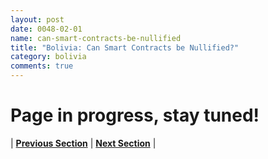 ```yaml
---
layout: post
date: 0048-02-01
name: can-smart-contracts-be-nullified
title: "Bolivia: Can Smart Contracts be Nullified?"
category: bolivia
comments: true
---
```


# Page in progress, stay tuned!




| **[Previous Section](https://neo-project.github.io/global-blockchain-compliance-hub//bolivia/bolivia-dispute-resolution.html)** | **[Next Section]( https://neo-project.github.io/global-blockchain-compliance-hub//bolivia/bolivia-suggested-readings.html)** |

